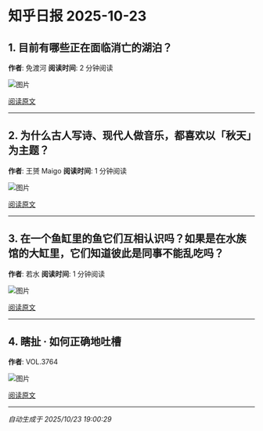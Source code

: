 # 知乎日报 2025-10-23

## 1. 目前有哪些正在面临消亡的湖泊？
**作者**: 免渡河
**阅读时间**: 2 分钟阅读

![图片](https://picx.zhimg.com/v2-4516df8c1f41cb6a53688930dd089d05.jpg?source=8673f162)

[阅读原文](https://daily.zhihu.com/story/9784824)

---

## 2. 为什么古人写诗、现代人做音乐，都喜欢以「秋天」为主题？
**作者**: 王赟 Maigo
**阅读时间**: 1 分钟阅读

![图片](https://picx.zhimg.com/v2-5b8258fb87433485f03f57c8879a6db4.jpg?source=8673f162)

[阅读原文](https://daily.zhihu.com/story/9784831)

---

## 3. 在一个鱼缸里的鱼它们互相认识吗？如果是在水族馆的大缸里，它们知道彼此是同事不能乱吃吗？
**作者**: 若水
**阅读时间**: 1 分钟阅读

![图片](https://pica.zhimg.com/v2-ede6553fca03ba13e7345dde845b7456.jpg?source=8673f162)

[阅读原文](https://daily.zhihu.com/story/9784838)

---

## 4. 瞎扯 · 如何正确地吐槽
**作者**: VOL.3764

![图片](https://picx.zhimg.com/v2-3cb34e5ef4a52b44ddf998748ef0b535.jpg?source=8673f162)

[阅读原文](https://daily.zhihu.com/story/9784840)

---

*自动生成于 2025/10/23 19:00:29*
